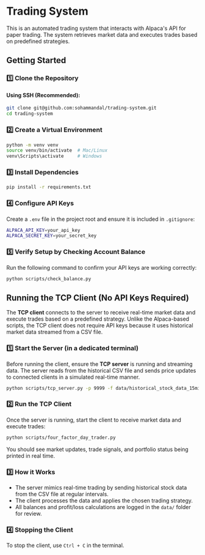# Trading System

This is an automated trading system that interacts with Alpaca's API for paper trading. The system retrieves market data and executes trades based on predefined strategies.

## Getting Started

### 1️⃣ Clone the Repository
#### Using SSH (Recommended):
```bash
git clone git@github.com:sohammandal/trading-system.git
cd trading-system
```

### 2️⃣ Create a Virtual Environment
```bash
python -m venv venv
source venv/bin/activate  # Mac/Linux
venv\Scripts\activate     # Windows
```

### 3️⃣ Install Dependencies
```bash
pip install -r requirements.txt
```

### 4️⃣ Configure API Keys
Create a `.env` file in the project root and ensure it is included in `.gitignore`:
```bash
ALPACA_API_KEY=your_api_key
ALPACA_SECRET_KEY=your_secret_key
```

### 5️⃣ Verify Setup by Checking Account Balance
Run the following command to confirm your API keys are working correctly:

```bash
python scripts/check_balance.py
```

## Running the TCP Client (No API Keys Required)
The **TCP client** connects to the server to receive real-time market data and execute trades based on a predefined strategy. Unlike the Alpaca-based scripts, the TCP client does not require API keys because it uses historical market data streamed from a CSV file.

### 1️⃣ Start the Server (in a dedicated terminal)
Before running the client, ensure the **TCP server** is running and streaming data. The server reads from the historical CSV file and sends price updates to connected clients in a simulated real-time manner.

```bash
python scripts/tcp_server.py -p 9999 -f data/historical_stock_data_15min_1year.csv -t 1
```

### 2️⃣ Run the TCP Client
Once the server is running, start the client to receive market data and execute trades:

```bash
python scripts/four_factor_day_trader.py
```
You should see market updates, trade signals, and portfolio status being printed in real time.

### 3️⃣ How it Works
- The server mimics real-time trading by sending historical stock data from the CSV file at regular intervals.
- The client processes the data and applies the chosen trading strategy.
- All balances and profit/loss calculations are logged in the `data/` folder for review.

### 4️⃣ Stopping the Client
To stop the client, use `Ctrl + C` in the terminal.